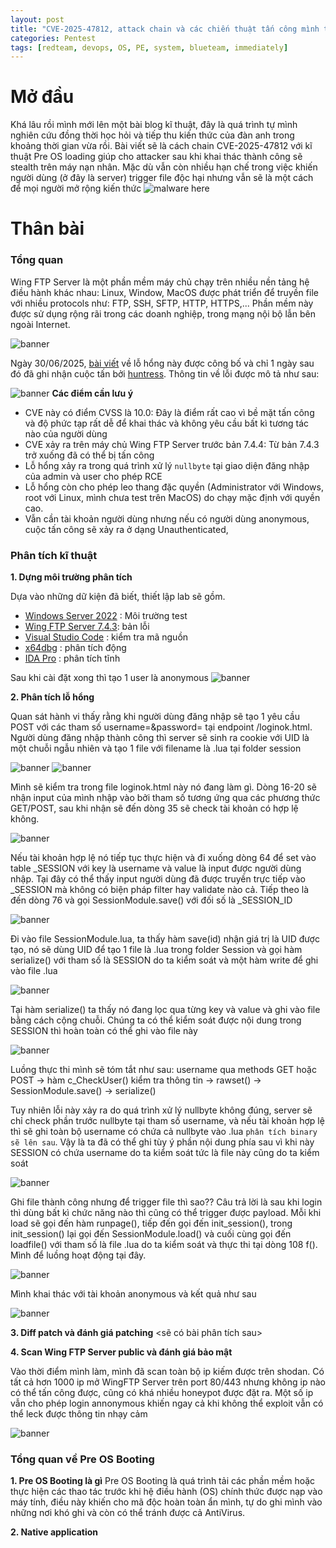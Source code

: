 ```yaml
---
layout: post
title: "CVE-2025-47812, attack chain và các chiến thuật tấn công mình tự bịa"
categories: Pentest
tags: [redteam, devops, OS, PE, system, blueteam, immediately]
---
```


# Mở đầu
Khá lâu rồi mình mới lên một bài blog kĩ thuật, đây là quá trình tự mình nghiên cứu đồng thời học hỏi và tiếp thu kiến thức của đàn anh trong khoảng thời gian vừa rồi. Bài viết sẽ là cách chain CVE-2025-47812 với kĩ thuật Pre OS loading giúp cho attacker sau khi khai thác thành công sẽ stealth trên máy nạn nhân. Mặc dù vẫn còn nhiều hạn chế trong việc khiến người dùng (ở đây là server) trigger file độc hại nhưng vẫn sẽ là một cách để mọi người mở rộng kiến thức
![malware here](/images/cve-2025-47812/malware_here.jpg)

# Thân bài
### Tổng quan
Wing FTP Server là một phần mềm máy chủ chạy trên nhiều nền tảng hệ điều hành khác nhau: Linux, Window, MacOS được phát triển để truyền file với nhiều protocols như: FTP, SSH, SFTP, HTTP, HTTPS,... Phần mềm này được sử dụng rộng rãi trong các doanh nghiệp, trong mạng nội bộ lẫn bên ngoài Internet.

![banner](/images/cve-2025-47812/banner_wingftp.jpg)

Ngày 30/06/2025, [bài viết](https://www.rcesecurity.com/2025/06/what-the-null-wing-ftp-server-rce-cve-2025-47812) về lỗ hổng này được công bố và chỉ 1 ngày sau đó đã ghi nhận cuộc tấn bởi [huntress](https://www.huntress.com/blog/wing-ftp-server-remote-code-execution-cve-2025-47812-exploited-in-wild). Thông tin về lỗi được mô tả như sau:

![banner](/images/cve-2025-47812/sumary.jpg)
**Các điểm cần lưu ý**
+ CVE này có điểm CVSS là 10.0: Đây là điểm rất cao vì bề mặt tấn công và độ phức tạp rất dễ để khai thác và không yêu cầu bất kì tương tác nào của người dùng
+ CVE xảy ra trên máy chủ Wing FTP Server trước bản 7.4.4: Từ bản 7.4.3 trở xuống đã có thể bị tấn công
+ Lỗ hổng xảy ra trong quá trình xử lý `nullbyte` tại giao diện đăng nhập của admin và user cho phép RCE
+ Lỗ hổng còn cho phép leo thang đặc quyền (Administrator với Windows, root với Linux, mình chưa test trên MacOS) do chạy mặc định với quyền cao.
+ Vẫn cần tài khoản người dùng nhưng nếu có người dùng anonymous, cuộc tấn công sẽ xảy ra ở dạng Unauthenticated,
### Phân tích kĩ thuật

**1. Dựng môi trường phân tích**

Dựa vào những dữ kiện đã biết, thiết lập lab sẽ gồm.
+ [Windows Server 2022](https://archive.org/details/windows-server-2022) : Môi trường test
+ [Wing FTP Server 7.4.3](https://drive.google.com/file/d/1Hy-OAUSO4MKcOIkfZhfnyApV8RZmGtLP/view?usp=sharing): bản lỗi
+ [Visual Studio Code](https://drive.google.com/file/d/1Hy-OAUSO4MKcOIkfZhfnyApV8RZmGtLP/view?usp=sharing) : kiểm tra mã nguồn
+ [x64dbg]() : phân tích động
+ [IDA Pro]() : phân tích tĩnh

Sau khi cài đặt xong thì tạo 1 user là anonymous
![banner](/images/cve-2025-47812/anonymous.jpg)

**2. Phân tích lỗ hổng**

Quan sát hành vi thấy rằng khi người dùng đăng nhập sẽ tạo 1 yêu cầu POST với các tham số username=&password= tại endpoint /loginok.html. Người dùng đăng nhập thành công thì server sẽ sinh ra cookie với UID là một chuỗi ngẫu nhiên và tạo 1 file với filename là <UID>.lua tại folder session

![banner](/images/cve-2025-47812/normal1.jpg)
![banner](/images/cve-2025-47812/normal2.jpg)

Mình sẽ kiểm tra trong file loginok.html này nó đang làm gì. Dòng 16-20 sẽ nhận input của mình nhập vào bởi tham số tương ứng qua các phương thức GET/POST, sau khi nhận sẽ đến dòng 35 sẽ check tài khoản có hợp lệ không.

![banner](/images/cve-2025-47812/normal3.jpg)

Nếu tài khoản hợp lệ nó tiếp tục thực hiện và đi xuống dòng 64 để set vào table _SESSION với key là username và value là input được người dùng nhập. Tại đây có thể thấy input người dùng đã được truyền trực tiếp vào _SESSION mà không có biện pháp filter hay validate nào cả. Tiếp theo là đến dòng 76 và gọi SessionModule.save() với đối số là _SESSION_ID

![banner](/images/cve-2025-47812/normal4.jpg)

Đi vào file SessionModule.lua, ta thấy hàm save(id) nhận giá trị là UID được tạo, nó sẽ dùng UID để tạo 1 file là <UID>.lua trong folder Session và gọi hàm serialize() với tham số là SESSION do ta kiểm soát và một hàm write để ghi vào file <UID>.lua

![banner](/images/cve-2025-47812/normal5.jpg)

Tại hàm serialize() ta thấy nó đang lọc qua từng key và value và ghi vào file bằng cách cộng chuỗi. Chúng ta có thể kiểm soát được nội dung trong SESSION thì hoàn toàn có thể ghi vào file này

![banner](/images/cve-2025-47812/normal6.jpg)

Luồng thực thi mình sẽ tóm tắt như sau:
username qua methods GET hoặc POST -> hàm c_CheckUser() kiểm tra thông tin -> rawset() -> SessionModule.save() -> serialize()

Tuy nhiên lỗi này xảy ra do quá trình xử lý nullbyte không đúng, server sẽ chỉ check phần trước nullbyte tại tham số username, và nếu tài khoản hợp lệ thì sẽ ghi toàn bộ username có chứa cả nullbyte vào <UID>.lua
`phân tích binary sẽ lên sau`. Vậy là ta đã có thể ghi tùy ý phần nội dung phía sau vì khi này SESSION có chứa username do ta kiểm soát tức là file này cũng do ta kiểm soát

![banner](/images/cve-2025-47812/normal7.jpg)

Ghi file thành công nhưng để trigger file thì sao?? Câu trả lời là sau khi login thì dùng bất kì chức năng nào thì cũng có thể trigger được payload. Mỗi khi load sẽ gọi đến hàm runpage(), tiếp  đến gọi đến init_session(), trong init_session() lại gọi đến SessionModule.load() và cuối cùng gọi đến loadfile() với tham số là file <UID>.lua do ta kiểm soát và thực thi tại dòng 108 f(). Mình để luồng hoạt động tại đây.

![banner](/images/cve-2025-47812/normal8.jpg)

Mình khai thác với tài khoản anonymous và kết quả như sau 

![banner](/images/cve-2025-47812/normal9.jpg)

**3. Diff patch và đánh giá patching**
<sẽ có bài phân tích sau>

**4. Scan Wing FTP Server public và đánh giá bảo mật**

Vào thời điểm mình làm, mình đã scan toàn bộ ip kiếm được trên shodan. Có tất cả hơn 1000 ip mở WingFTP Server trên port 80/443 nhưng không ip nào có thể tấn công được, cũng có khá nhiều honeypot được đặt ra. Một số ip vẫn cho phép login annonymous khiến ngay cả khi không thể exploit vẫn có thể leck được thông tin nhạy cảm

![banner](/images/cve-2025-47812/normal10.jpg)

### Tổng quan về Pre OS Booting

**1. Pre OS Booting là gì**
Pre OS Booting là quá trình tải các phần mềm hoặc thực hiện các thao tác trước khi hệ điều hành (OS) chính thức được nạp vào máy tính, điều này khiến cho mã độc hoàn toàn ẩn mình, tự do ghi mình vào những nơi khó ghi và còn có thể tránh được cả AntiVirus.

**2. Native application**